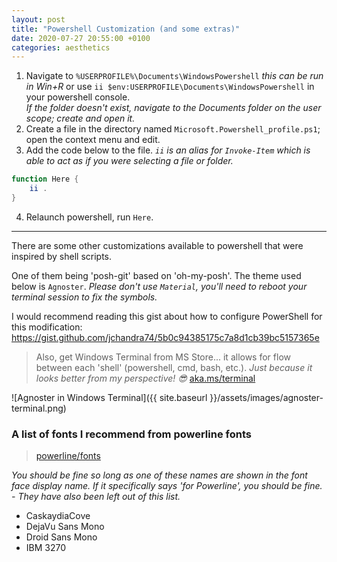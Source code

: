 ```yaml
---
layout: post
title: "Powershell Customization (and some extras)"
date: 2020-07-27 20:55:00 +0100
categories: aesthetics
---
```

1. Navigate to `%USERPROFILE%\Documents\WindowsPowershell` *this can be run in Win+R* or use `ii $env:USERPROFILE\Documents\WindowsPowershell` in your powershell console.  
  *If the folder doesn't exist, navigate to the Documents folder on the user scope; create and open it.*
2. Create a file in the directory named `Microsoft.Powershell_profile.ps1`; open the context menu and edit.
3. Add the code below to the file.
  *`ii` is an alias for `Invoke-Item` which is able to act as if you were selecting a file or folder.*
```ps1
function Here {
    ii .
}
```
4. Relaunch powershell, run `Here`.

---

There are some other customizations available to powershell that were inspired by shell scripts.

One of them being 'posh-git' based on 'oh-my-posh'. The theme used below is `Agnoster`. *Please don't use `Material`, you'll need to reboot your terminal session to fix the symbols.*

I would recommend reading this gist about how to configure PowerShell for this modification: https://gist.github.com/jchandra74/5b0c94385175c7a8d1cb39bc5157365e

> Also, get Windows Terminal from MS Store... it allows for flow between each 'shell' (powershell, cmd, bash, etc.).
> *Just because it looks better from my perspective! 😎*
> [aka.ms/terminal](https://aka.ms/terminal)

![Agnoster in Windows Terminal]({{ site.baseurl }}/assets/images/agnoster-terminal.png)

### A list of fonts I recommend from powerline fonts

> [powerline/fonts](https://github.com/powerline/fonts)

*You should be fine so long as one of these names are shown in the font face display name. If it specifically says 'for Powerline', you should be fine. - They have also been left out of this list.*

- CaskaydiaCove
- DejaVu Sans Mono
- Droid Sans Mono
- IBM 3270